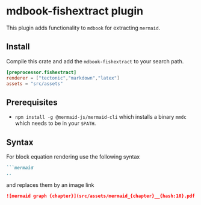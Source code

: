 # mdbook-fishextract plugin

This plugin adds functionality to `mdbook` for extracting `mermaid`. 

## Install

Compile this crate and add the `mdbook-fishextract` to your search path. 

```toml
[preprocessor.fishextract]
renderer = ["tectonic","markdown","latex"]
assets = "src/assets"

```

## Prerequisites

* `npm install -g @mermaid-js/mermaid-cli` which installs a binary `mmdc` which needs to be in your `$PATH`.

## Syntax

For block equation rendering use the following syntax

```md
```mermaid
..
```

and replaces them by an image link 

```md
![mermaid graph {chapter}](src/assets/mermaid_{chapter}__{hash:10}.pdf "Your title")
```
